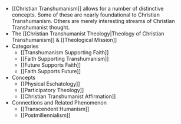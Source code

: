- [[Christian Transhumanism]] allows for a number of distinctive concepts. Some of these are nearly foundational to Christian Transhumanism. Others are merely interesting streams of Christian Transhumanist thought. 
- The [[Christian Transhumanist Theology|Theology of Christian Transhumanism]] & [[Theological Mission]]
- Categories
    - [[Transhumanism Supporting Faith]]
    - [[Faith Supporting Transhumanism]]
	- [[Future Supports Faith]]
	- [[Faith Supports Future]]
- Concepts
    - [[Physical Eschatology]]
    - [[Participatory Theology]]
    - [[Christian Transhumanist Affirmation]]
- Connections and Related Phenomenon
    - [[Transcendent Humanism]]
    - [[Postmillennialism]]
